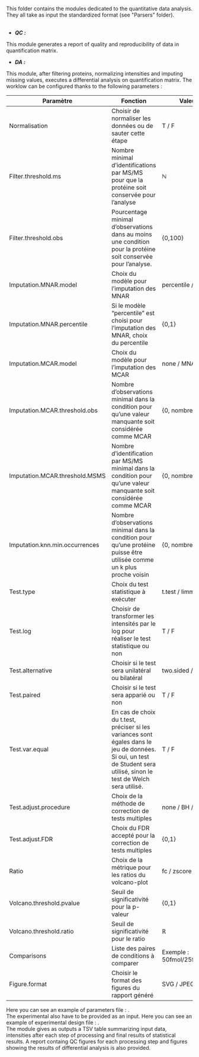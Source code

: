 This folder contains the modules dedicated to the quantitative data analysis. They all take as input the standardized format (see "Parsers" folder).
<br/>
<br/>

- ***QC :***<br/>

This module generates a report of quality and reproducibility of data in quantification matrix.

- ***DA :***<br/>

This module, after filtering proteins, normalizing intensities and imputing missing values, executes a differential analysis on quantification matrix. The worklow can be configured thanks to the following parameters :

| Paramètre | Fonction | Valeurs possibles |
| --------- | --------- | --------- |
| Normalisation | Choisir de normaliser les données ou de sauter cette étape | T / F |
| Filter.threshold.ms | Nombre minimal d’identifications par MS/MS pour que la protéine soit conservée pour l’analyse | ℕ  |
| Filter.threshold.obs | Pourcentage minimal d’observations dans au moins une condition pour la protéine soit conservée pour l’analyse. | {0,100} |
| Imputation.MNAR.model | Choix du modèle pour l’imputation des MNAR | percentile / gaussian |
| Imputation.MNAR.percentile | Si le modèle “percentile” est choisi pour l’imputation des  MNAR, choix du percentile | {0,1} |
| Imputation.MCAR.model | Choix du modèle pour l’imputation des MCAR | none / MNAR / knn |
| Imputation.MCAR.threshold.obs | Nombre d’observations minimal dans la condition pour qu’une valeur manquante soit considérée comme MCAR | {0, nombre de réplicats} |
| Imputation.MCAR.threshold.MSMS | Nombre d’identification par MS/MS minimal dans la condition pour qu’une valeur manquante soit considérée comme MCAR | {0, nombre de réplicats} |
| Imputation.knn.min.occurrences | Nombre d’observations minimal dans la condition pour qu’une protéine puisse être utilisée comme un k plus proche voisin | {0, nombre de réplicats} |
| Test.type | Choix du test statistique à exécuter | t.test / limma / wilcoxon |
| Test.log | Choisir de transformer les intensités par le log pour réaliser le test statistique ou non | T / F |
| Test.alternative | Choisir si le test sera unilatéral ou bilatéral | two.sided / unilateral |
| Test.paired | Choisir si le test sera apparié ou non | T / F |
| Test.var.equal | En cas de choix du t.test, préciser si les variances sont égales dans le jeu de données. Si oui, un test de Student sera utilisé, sinon le test de Welch sera utilisé. | T / F |
| Test.adjust.procedure | Choix de la méthode de correction de tests multiples | none / BH / ABH |
| Test.adjust.FDR | Choix du FDR accepté pour la correction de tests multiples | {0,1} |
| Ratio | Choix de la métrique pour les ratios du volcano-plot | fc / zscore |
| Volcano.threshold.pvalue | Seuil de significativité pour la p-valeur | {0,1} |
| Volcano.threshold.ratio | Seuil de significativité pour le ratio | ℝ |
| Comparisons | Liste des paires de conditions à comparer | Exemple : 50fmol/25fmol;50fmol/10fmol |
| Figure.format | Choisir le format des figures du rapport généré | SVG / JPEG |

Here you can see an example of parameters file : .
<br/>
The experimental also have to be provided as an input. Here you can see an example of experimental design file : .
<br/>
The module gives as outputs a TSV table summarizing input data, intensities after each step of processing and final results of statistical results. A report containg QC figures for each processing step and figures showing the results of differential analysis is also provided.
